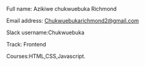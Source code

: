 Full name: Azikiwe chukwuebuka Richmond

Email address: Chukwuebukarichmond2@gmail.com

Slack username:Chukwuebuka

Track: Frontend

Courses:HTML,CSS,Javascript.